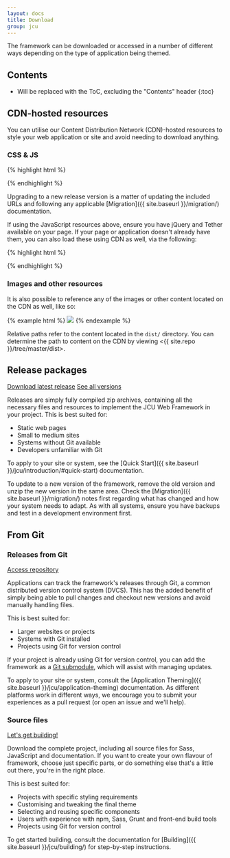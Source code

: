 ```yaml
---
layout: docs
title: Download
group: jcu
---
```


The framework can be downloaded or accessed in a number of different ways depending
on the type of application being themed.

## Contents

* Will be replaced with the ToC, excluding the "Contents" header
{:toc}

## CDN-hosted resources

You can utilise our Content Distribution Network (CDN)-hosted resources to
style your web application or site and avoid needing to download anything.

### CSS & JS

{% highlight html %}
  <link rel="stylesheet" href="{{ site.cdn.css }}" integrity="{{ site.cdn.css_hash }}" crossorigin="anonymous">
  <script src="{{ site.cdn.js }}" integrity="{{ site.cdn.js_hash }}" crossorigin="anonymous"></script>
{% endhighlight %}

Upgrading to a new release version is a matter of updating the included URLs
and following any applicable [Migration]({{ site.baseurl }}/migration/)
documentation.

If using the JavaScript resources above, ensure you have jQuery and Tether
available on your page.  If your page or application doesn't already have
them, you can also load these using CDN as well, via the following:

{% highlight html %}
  <script src="{{ site.cdn.jquery }}" integrity="{{ site.cdn.jquery_hash }}" crossorigin="anonymous"></script>
  <script src="{{ site.cdn.tether }}" integrity="{{ site.cdn.tether_hash }}" crossorigin="anonymous"></script>
{% endhighlight %}

### Images and other resources

It is also possible to reference any of the images or other content located on
the CDN as well, like so:

{% example html %}
<img src="{{ site.cdn.base}}/images/jcua-logo-campus-stack-full-colour.svg">
{% endexample %}

Relative paths refer to the content located in the `dist/` directory. You can
determine the path to content on the CDN by viewing
<{{ site.repo }}/tree/master/dist>.

## Release packages

<a class="btn btn-outline-primary" href="{{ site.download.dist }}">Download
latest release</a>
<a class="btn btn-outline-primary" href="{{ site.download.releases }}">See all
versions</a>

Releases are simply fully compiled zip archives, containing all the necessary
files and resources to implement the JCU Web Framework in your project.  This is
best suited for:

* Static web pages
* Small to medium sites
* Systems without Git available
* Developers unfamiliar with Git

To apply to your site or system, see the
[Quick Start]({{ site.baseurl }}/jcu/introduction/#quick-start) documentation.

To update to a new version of the framework, remove the old version and unzip
the new version in the same area.  Check the [Migration]({{ site.baseurl
}}/migration/) notes first regarding what has changed and how your system needs to
adapt.  As with all systems, ensure you have backups and test in a development
environment first.

## From Git

### Releases from Git

<a class="btn btn-outline-primary" href="{{ site.repo }}">Access repository</a>

Applications can track the framework's releases through Git, a common
distributed version control system (DVCS).  This has the added benefit of simply
being able to pull changes and checkout new versions and avoid manually handling
files.

This is best suited for:

* Larger websites or projects
* Systems with Git installed
* Projects using Git for version control

If your project is already using Git for version control, you can add
the framework as a [Git
submodule](http://www.git-scm.com/book/en/Git-Tools-Submodules), which will
assist with managing updates.

To apply to your site or system, consult the [Application Theming]({{
site.baseurl }}/jcu/application-theming) documentation.  As different platforms
work in different ways, we encourage you to submit your experiences as a pull
request (or open an issue and we'll help).

### Source files

<a class="btn btn-outline-primary" href="{{ site.baseurl }}/jcu/building/">Let's get building!</a>

Download the complete project, including all source files for Sass, JavaScript
and documentation.  If you want to create your own flavour of framework, choose
just specific parts, or do something else that's a little out there, you're in
the right place.

This is best suited for:

* Projects with specific styling requirements
* Customising and tweaking the final theme
* Selecting and reusing specific components
* Users with experience with npm, Sass, Grunt and front-end build tools
* Projects using Git for version control

To get started building, consult the documentation for
[Building]({{ site.baseurl }}/jcu/building/) for step-by-step instructions.
